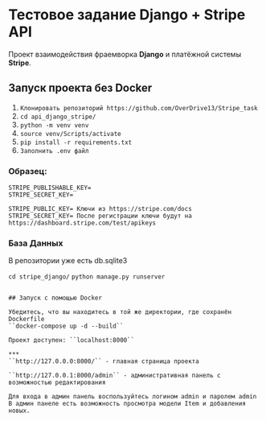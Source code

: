 # Тестовое задание Django + Stripe API
Проект взаимодействия фраемворка __Django__ и платёжной системы __Stripe__.

## Запуск проекта без Docker

1. ``Клонировать репозиторий https://github.com/OverDrive13/Stripe_task``
2. ``cd api_django_stripe/``
3. ``python -m venv venv``
4. ``source venv/Scripts/activate``
5. ``pip install -r requirements.txt``
6. ``Заполнить .env файл`` 

### Образец:
```
STRIPE_PUBLISHABLE_KEY=
STRIPE_SECRET_KEY= 

STRIPE_PUBLIC_KEY= Ключи из https://stripe.com/docs
STRIPE_SECRET_KEY= После регистрации ключи будут на https://dashboard.stripe.com/test/apikeys

```
### База Данных
В репозитории уже есть db.sqlite3

``cd stripe_django/``
``python manage.py runserver``
```

## Запуск с помощью Docker

Убедитесь, что вы находитесь в той же директории, где сохранён Dockerfile
``docker-compose up -d --build``

Проект доступен: ``localhost:8000``

***
``http://127.0.0.0:8000/`` - главная страница проекта

``http://127.0.0.1:8000/admin`` - административная панель с возможностью редактирования 

Для входа в админ панель воспользуйтесь логином admin и паролем admin
В админ панеле есть возможность просмотра модели Item и добавления новых.

